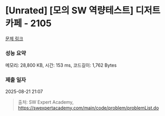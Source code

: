 # [Unrated] [모의 SW 역량테스트] 디저트 카페 - 2105 

[문제 링크](https://swexpertacademy.com/main/code/problem/problemDetail.do?contestProbId=AV5VwAr6APYDFAWu) 

### 성능 요약

메모리: 28,800 KB, 시간: 153 ms, 코드길이: 1,762 Bytes

### 제출 일자

2025-08-21 21:07



> 출처: SW Expert Academy, https://swexpertacademy.com/main/code/problem/problemList.do